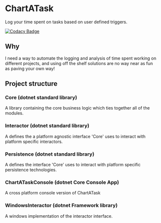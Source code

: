 # ChartATask
Log your time spent on tasks based on user defined triggers.

[![Codacy Badge](https://api.codacy.com/project/badge/Grade/120f83a3612544769ad4ec291d98a105)](https://www.codacy.com/manual/Timmoth/Chartatask?utm_source=github.com&amp;utm_medium=referral&amp;utm_content=Timmoth/Chartatask&amp;utm_campaign=Badge_Grade)

## Why

I need a way to automate the logging and analysis of time spent working on different projects, and using off the shelf solutions are no way near as fun as paving your own way!


## Project structure

### Core (dotnet standard library)

A library containing the core business logic which ties together all of the modules.

### Interactor (dotnet standard library)

A defines the a platform agnostic interface 'Core' uses to interact with platform specific interactors.

### Persistence (dotnet standard library)

A defines the interface 'Core' uses to interact with platform specific persistence technologies.

### ChartATaskConsole (dotnet Core Console App)

A cross platform console version of ChartATask

### WindowsInteractor (dotnet Framework library)

A windows implementation of the interactor interface.
